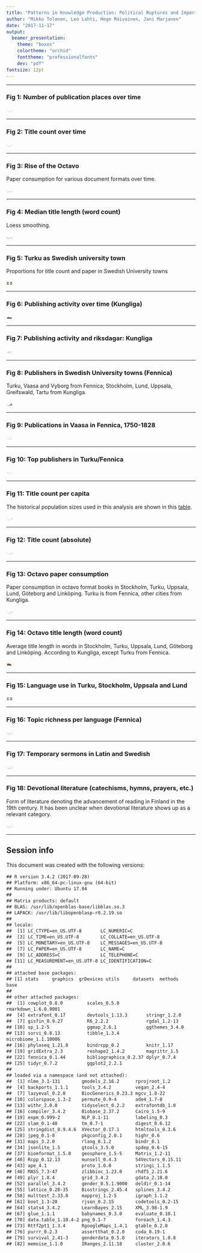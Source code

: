 ```yaml
---
title: "Patterns in Knowledge Production: Political Ruptures and Imperial Dynamics Shaping Public Discourse in Sweden and Finland, 1640–1828"
author: "Mikko Tolonen, Leo Lahti, Hege Roivainen, Jani Marjanen"
date: "2017-11-17"
output: 
  beamer_presentation:
    theme: "boxes"
    colortheme: "orchid"
    fonttheme: "professionalfonts"
    dev: "pdf"
fontsize: 12pt
---
```







---


### Fig 1: Number of publication places over time

<img src="20170201_manuscript/Figure_1-1.png" title="plot of chunk Figure_1" alt="plot of chunk Figure_1" width="17cm" />

---


### Fig 2: Title count over time

<img src="20170201_manuscript/Figure_2-1.png" title="plot of chunk Figure_2" alt="plot of chunk Figure_2" width="17cm" />

---

### Fig 3: Rise of the Octavo

Paper consumption for various document formats over time.



<img src="20170201_manuscript/Figure_3-1.png" title="plot of chunk Figure_3" alt="plot of chunk Figure_3" width="17cm" />



---


### Fig 4: Median title length (word count)

Loess smoothing.

<img src="20170201_manuscript/Figure_4-1.png" title="plot of chunk Figure_4" alt="plot of chunk Figure_4" width="17cm" />

---


### Fig 5: Turku as Swedish university town

Proportions for title count and paper in Swedish University towns
 
<img src="20170201_manuscript/Figure_5-1.png" title="plot of chunk Figure_5" alt="plot of chunk Figure_5" width="17cm" />

---


### Fig 6: Publishing activity over time (Kungliga)

<img src="20170201_manuscript/Figure_6-1.png" title="plot of chunk Figure_6" alt="plot of chunk Figure_6" width="17cm" />

---


### Fig 7: Publishing activity and riksdagar: Kungliga

<img src="20170201_manuscript/Figure_7-1.png" title="plot of chunk Figure_7" alt="plot of chunk Figure_7" width="17cm" />

---


### Fig 8: Publishers in Swedish University towns (Fennica)

Turku, Vaasa and Vyborg from Fennica; Stockholm, Lund, Uppsala, Greifswald, Tartu from Kungliga.

<img src="20170201_manuscript/Figure_8-1.png" title="plot of chunk Figure_8" alt="plot of chunk Figure_8" width="17cm" />

---



### Fig 9: Publications in Vaasa in Fennica, 1750-1828


<img src="20170201_manuscript/Figure_9-1.png" title="plot of chunk Figure_9" alt="plot of chunk Figure_9" width="17cm" />


---


### Fig 10: Top publishers in Turku/Fennica

<img src="20170201_manuscript/Figure_10-1.png" title="plot of chunk Figure_10" alt="plot of chunk Figure_10" width="17cm" />

---



### Fig 11: Title count per capita

The historical population sizes used in this analysis are shown in this [table](https://github.com/COMHIS/bibliographica/blob/master/inst/extdata/population_sizes_in_cities.csv).

<img src="20170201_manuscript/Figure_11-1.png" title="plot of chunk Figure_11" alt="plot of chunk Figure_11" width="17cm" />

---



### Fig 12: Title count (absolute)

<img src="20170201_manuscript/Figure_12-1.png" title="plot of chunk Figure_12" alt="plot of chunk Figure_12" width="17cm" />

---




### Fig 13: Octavo paper consumption

Paper consumption in octavo format books in Stockholm, Turku, Uppsala,
Lund, Göteborg and Linköping. Turku is from Fennica, other cities from
Kungliga.

<img src="20170201_manuscript/Figure_13-1.png" title="plot of chunk Figure_13" alt="plot of chunk Figure_13" width="17cm" />


---


### Fig 14: Octavo title length (word count)

Average title length in words in Stockholm, Turku, Uppsala, Lund, Göteborg and Linköping. According to Kungliga, except Turku from Fennica. 

<img src="20170201_manuscript/Figure_14-1.png" title="plot of chunk Figure_14" alt="plot of chunk Figure_14" width="17cm" />

---


### Fig 15: Language use in Turku, Stockholm, Uppsala and Lund

<img src="20170201_manuscript/Figure_15-1.png" title="plot of chunk Figure_15" alt="plot of chunk Figure_15" width="17cm" />

---


### Fig 16: Topic richness per language (Fennica)

<img src="20170201_manuscript/Figure_16-1.png" title="plot of chunk Figure_16" alt="plot of chunk Figure_16" width="17cm" />

---


### Fig 17: Temporary sermons in Latin and Swedish

<img src="20170201_manuscript/Figure_17-1.png" title="plot of chunk Figure_17" alt="plot of chunk Figure_17" width="17cm" />

---


### Fig 18: Devotional literature (catechisms, hymns, prayers, etc.) 

Form of literature denoting the advancement of reading in Finland in the 19th century. It has been unclear when devotional literature  shows up as a relevant category.

<img src="20170201_manuscript/Figure_18-1.png" title="plot of chunk Figure_18" alt="plot of chunk Figure_18" width="17cm" />

---



## Session info

This document was created with the following versions:


```
## R version 3.4.2 (2017-09-28)
## Platform: x86_64-pc-linux-gnu (64-bit)
## Running under: Ubuntu 17.04
## 
## Matrix products: default
## BLAS: /usr/lib/openblas-base/libblas.so.3
## LAPACK: /usr/lib/libopenblasp-r0.2.19.so
## 
## locale:
##  [1] LC_CTYPE=en_US.UTF-8       LC_NUMERIC=C              
##  [3] LC_TIME=en_US.UTF-8        LC_COLLATE=en_US.UTF-8    
##  [5] LC_MONETARY=en_US.UTF-8    LC_MESSAGES=en_US.UTF-8   
##  [7] LC_PAPER=en_US.UTF-8       LC_NAME=C                 
##  [9] LC_ADDRESS=C               LC_TELEPHONE=C            
## [11] LC_MEASUREMENT=en_US.UTF-8 LC_IDENTIFICATION=C       
## 
## attached base packages:
## [1] stats     graphics  grDevices utils     datasets  methods   base     
## 
## other attached packages:
##  [1] cowplot_0.8.0         scales_0.5.0          rmarkdown_1.6.0.9001 
##  [4] extrafont_0.17        devtools_1.13.3       stringr_1.2.0        
##  [7] gisfin_0.9.27         R6_2.2.2              rgdal_1.2-13         
## [10] sp_1.2-5              ggmap_2.6.1           ggthemes_3.4.0       
## [13] sorvi_0.8.13          tibble_1.3.4          microbiome_1.1.10006 
## [16] phyloseq_1.21.0       bindrcpp_0.2          knitr_1.17           
## [19] gridExtra_2.3         reshape2_1.4.2        magrittr_1.5         
## [22] fennica_0.1.44        bibliographica_0.2.37 dplyr_0.7.4          
## [25] tidyr_0.7.2           ggplot2_2.2.1        
## 
## loaded via a namespace (and not attached):
##  [1] nlme_3.1-131        gmodels_2.16.2      rprojroot_1.2      
##  [4] backports_1.1.1     tools_3.4.2         vegan_2.4-4        
##  [7] lazyeval_0.2.0      BiocGenerics_0.23.3 mgcv_1.8-22        
## [10] colorspace_1.3-2    permute_0.9-4       ade4_1.7-8         
## [13] withr_2.0.0         tidyselect_0.2.2    extrafontdb_1.0    
## [16] compiler_3.4.2      Biobase_2.37.2      Cairo_1.5-9        
## [19] expm_0.999-2        NLP_0.1-11          labeling_0.3       
## [22] slam_0.1-40         tm_0.7-1            digest_0.6.12      
## [25] stringdist_0.9.4.6  XVector_0.17.1      htmltools_0.3.6    
## [28] jpeg_0.1-8          pkgconfig_2.0.1     highr_0.6          
## [31] maps_3.2.0          rlang_0.1.2         bindr_0.1          
## [34] jsonlite_1.5        gtools_3.5.0        spdep_0.6-15       
## [37] biomformat_1.5.0    geosphere_1.5-5     Matrix_1.2-11      
## [40] Rcpp_0.12.13        munsell_0.4.3       S4Vectors_0.15.11  
## [43] ape_4.1             proto_1.0.0         stringi_1.1.5      
## [46] MASS_7.3-47         zlibbioc_1.23.0     rhdf5_2.21.6       
## [49] plyr_1.8.4          grid_3.4.2          gdata_2.18.0       
## [52] parallel_3.4.2      gender_0.5.1.9000   deldir_0.1-14      
## [55] lattice_0.20-35     Biostrings_2.45.4   splines_3.4.2      
## [58] multtest_2.33.0     mapproj_1.2-5       igraph_1.1.2       
## [61] boot_1.3-20         rjson_0.2.15        codetools_0.2-15   
## [64] stats4_3.4.2        LearnBayes_2.15     XML_3.98-1.9       
## [67] glue_1.1.1          babynames_0.3.0     evaluate_0.10.1    
## [70] data.table_1.10.4-2 png_0.1-7           foreach_1.4.3      
## [73] Rttf2pt1_1.3.4      RgoogleMaps_1.4.1   gtable_0.2.0       
## [76] purrr_0.2.3         assertthat_0.2.0    coda_0.19-1        
## [79] survival_2.41-3     genderdata_0.5.0    iterators_1.0.8    
## [82] memoise_1.1.0       IRanges_2.11.18     cluster_2.0.6
```





